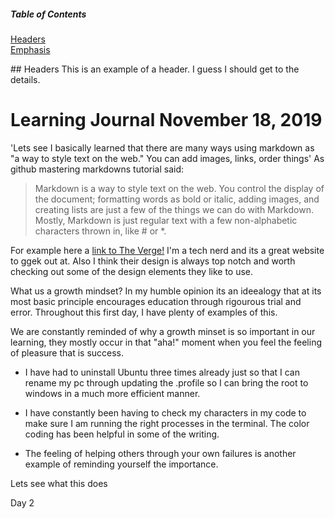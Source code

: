 <body>

##### Table of Contents  
[Headers](#headers)  
[Emphasis](#emphasis)  

<a name="headers"/>
## Headers
This is an example of a header.  I guess I should get to the details.

# **Learning Journal November 18, 2019**
'Lets see I basically learned that there are many ways using markdown as "a way to style text on the web."  You can add images, links, order things'
As github mastering markdowns tutorial said: 
>Markdown is a way to style text on the web. You control the display of the document; formatting words as bold or italic, adding images, and creating lists are just a few of the things we can do with Markdown. Mostly, Markdown is just regular text with a few non-alphabetic characters thrown in, like # or *.

For example here a [link to The Verge!](http://theverge.com)  I'm a tech nerd and its a great website to ggek out at.  Also I think their design is always top notch and worth checking out some of the design elements they like to use.

What us a growth mindset?  In my humble opinion its an ideealogy that at its most basic principle encourages education through rigourous trial and error.  Throughout this first day, I have plenty of examples of this.

We are constantly reminded of why a growth minset is so important in our learning, they mostly occur in that "aha!" moment when you feel the feeling of pleasure that is success.  

* I have had to uninstall Ubuntu three times already just so that I can rename my pc through updating the .profile so I can bring the root to windows in a much more efficient manner.
  
* I have constantly been having to check my characters in my code to make sure I am running the right processes in the terminal.  The color coding has been helpful in some of the writing.
  
* The feeling of helping others through your own failures is another example of reminding yourself the importance.

<a name="emphasis"/>
Lets see what this does

Day 2
